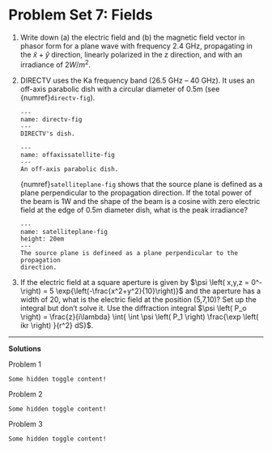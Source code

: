 # Problem Set 7: Fields

1. Write down (a) the electric field and (b) the magnetic field vector in
   phasor form for a plane wave with frequency 2.4 GHz, propagating in the
   $\hat{x}+\hat{y}$ direction, linearly polarized in the z direction, and with
   an irradiance of $2 W/m^2$.

2. DIRECTV uses the Ka frequency band (26.5 GHz – 40 GHz).  It uses an off-axis
   parabolic dish with a circular diameter of 0.5m (see {numref}`directv-fig`).

   ```{figure} ../../images/problems/directv.jpg
   ---
   name: directv-fig
   ---
   DIRECTV's dish.
   ```

   ```{figure} ../../images/problems/offaxissatellite.jpg
   ---
   name: offaxissatellite-fig
   ---
   An off-axis parabolic dish.
   ```

   {numref}`satelliteplane-fig` shows that the source plane is defined as a
   plane perpendicular to the propagation direction.  If the total power of the
   beam is 1W and the shape of the beam is a cosine with zero electric field at
   the edge of 0.5m diameter dish, what is the peak irradiance?

   ```{figure} ../../images/problems/satelliteplane.jpg
   ---
   name: satelliteplane-fig
   height: 20em
   ---
   The source plane is defineed as a plane perpendicular to the propagation
   direction.
   ```

3. If the electric field at a square aperture is given by $\psi \left( x,y,z =
   0^- \right) = 5 \exp{\left(-\frac{x^2+y^2}{10}\right)}$ and the aperture has
   a width of 20, what is the electric field at the position (5,7,10)? Set up
   the integral but don’t solve it. Use the diffraction integral $\psi \left(
   P_o \right) = \frac{z}{i\lambda} \int{ \int \psi \left( P_1 \right)
   \frac{\exp \left( ikr \right) }{r^2} dS}$.

---

**Solutions**

Problem 1

```{toggle}
Some hidden toggle content!
```

Problem 2

```{toggle}
Some hidden toggle content!
```

Problem 3

```{toggle}
Some hidden toggle content!
```
